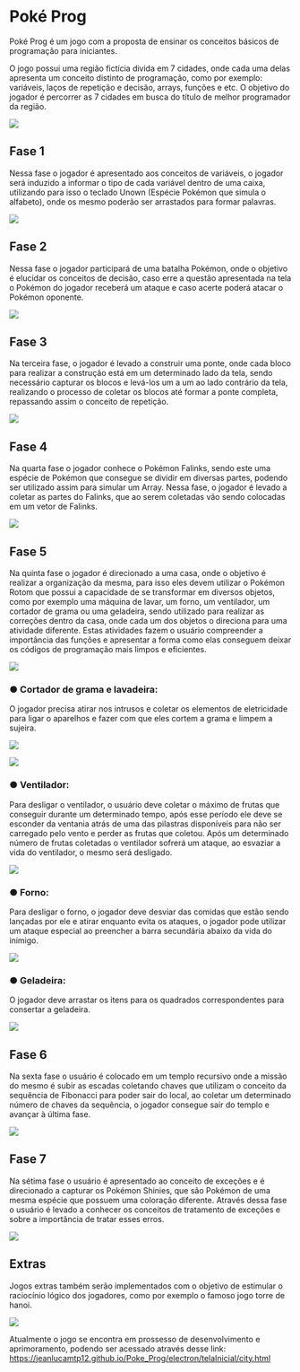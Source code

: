 # Poké Prog

Poké Prog é um jogo com a proposta de ensinar os conceitos básicos de programação
para iniciantes.

O jogo possui uma região fictícia divida em 7 cidades, onde cada uma delas apresenta um conceito distinto de
programação, como por exemplo: variáveis, laços de repetição e decisão, arrays, funções e etc. O objetivo do
jogador é percorrer as 7 cidades em busca do título de melhor programador da região.

![](./electron/img/README/1.jpg)

## Fase 1

Nessa fase o jogador é apresentado aos conceitos de variáveis, o jogador será
induzido a informar o tipo de cada variável dentro de uma caixa, utilizando para isso o
teclado Unown (Espécie Pokémon que simula o alfabeto), onde os mesmo poderão ser arrastados para formar
palavras.

![](./electron/img/README/2.jpg)

## Fase 2

Nessa fase o jogador participará de uma batalha Pokémon, onde o objetivo é elucidar os conceitos
de decisão, caso erre a questão apresentada na tela o Pokémon do jogador receberá um
ataque e caso acerte poderá atacar o Pokémon oponente.

![](./electron/img/README/14.jpg)

## Fase 3

Na terceira fase, o jogador é levado a construir uma ponte, onde cada bloco para
realizar a construção está em um determinado lado da tela, sendo necessário capturar os
blocos e levá-los um a um ao lado contrário da tela, realizando o processo de coletar os
blocos até formar a ponte completa, repassando assim o conceito de repetição.


![](./electron/img/README/3.jpg)

## Fase 4

Na quarta fase o jogador conhece o Pokémon Falinks, sendo este uma
espécie de Pokémon que consegue se dividir em diversas partes, podendo ser utilizado
assim para simular um Array. Nessa fase, o jogador é levado a coletar as partes do Falinks,
que ao serem coletadas vão sendo colocadas em um vetor de Falinks.

![](./electron/img/README/4.jpg)

## Fase 5

Na quinta fase o jogador é direcionado a uma casa, onde o objetivo é realizar
a organização da mesma, para isso eles devem utilizar o Pokémon Rotom que possui a
capacidade de se transformar em diversos objetos, como por exemplo uma máquina de
lavar, um forno, um ventilador, um cortador de grama ou uma geladeira,
sendo utilizado para realizar as correções dentro da casa, onde cada um dos objetos o
direciona para uma atividade diferente. Estas atividades fazem o usuário compreender a
importância das funções e apresentar a forma como elas conseguem deixar os códigos de
programação mais limpos e eficientes.

![](./electron/img/README/5.jpg)

### ● Cortador de grama e lavadeira:

O jogador precisa atirar nos intrusos e coletar os elementos de eletricidade para ligar o aparelhos e fazer com
que eles cortem a grama e limpem a sujeira.


![](./electron/img/README/6.jpg)

![](./electron/img/README/7.jpg)

### ● Ventilador:

Para desligar o ventilador, o usuário deve coletar o máximo de frutas que conseguir durante um determinado
tempo, após esse período ele deve se esconder da ventania atrás de uma das pilastras disponíveis para não
ser carregado pelo vento e perder as frutas que coletou. Após um determinado número de frutas coletadas o
ventilador sofrerá um ataque, ao esvaziar a vida do ventilador, o mesmo será desligado.

![](./electron/img/README/8.jpg)

### ● Forno:


Para desligar o forno, o jogador deve desviar das comidas que estão sendo lançadas por ele e atirar enquanto
evita os ataques, o jogador pode utilizar um ataque especial ao preencher a barra secundária abaixo da vida do
inimigo.

![](./electron/img/README/9.jpg)

### ● Geladeira:

O jogador deve arrastar os itens para os quadrados correspondentes para consertar a geladeira.

![](./electron/img/README/10.jpg)

## Fase 6

Na sexta fase o usuário é colocado em um templo recursivo onde a missão do mesmo
é subir as escadas coletando chaves que utilizam o conceito da sequência de Fibonacci para
poder sair do local, ao coletar um determinado número de chaves da sequência, o jogador
consegue sair do templo e avançar à última fase.

![](./electron/img/README/11.jpg)

## Fase 7

Na sétima fase o usuário é apresentado ao conceito de exceções e é direcionado
a capturar os Pokémon Shinies, que são Pokémon de uma mesma espécie que possuem
uma coloração diferente. Através dessa fase o usuário é levado a conhecer os
conceitos de tratamento de exceções e sobre a importância de tratar esses erros.

![](./electron/img/README/12.jpg)

## Extras

Jogos extras também serão implementados com o objetivo de estimular o raciocínio lógico dos jogadores,
como por exemplo o famoso jogo torre de hanoi.


![](./electron/img/README/13.jpg)


Atualmente o jogo se encontra em prossesso de desenvolvimento e aprimoramento, podendo ser acessado através desse link:
https://jeanlucamtp12.github.io/Poke_Prog/electron/telaInicial/city.html
